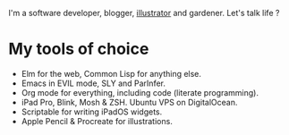 <!--
  Unlike in other repos, README in Org mode format is not supported here.
-->

I'm a software developer, blogger, [illustrator](https://www.instagram.com/jakub.stastny.pt) and gardener. Let's talk life ?

# My tools of choice

- Elm for the web, Common Lisp for anything else.
- Emacs in EVIL mode, SLY and ParInfer.
- Org mode for everything, including code (literate programming).
- iPad Pro, Blink, Mosh & ZSH. Ubuntu VPS on DigitalOcean.
- Scriptable for writing iPadOS widgets.
- Apple Pencil & Procreate for illustrations.

<!--
  As of now there's no way of contacting me. (Well, maybe Twitter.) Disabling the following for now:

# Available for hire?

Potentially. If you have an interesting project you think I'd like, drop me a line.

Just keep in mind that:

- I live in Mexico and I'm not interested in relocation.
- I'm not interested in a job. Project, maybe. Job, no.

# Available for colaboration?

If you have a cool project and are looking for colaborators, I might be open to it – especially if it's something for iPadOS, which is where a lot of my interest lies these days.
-->
